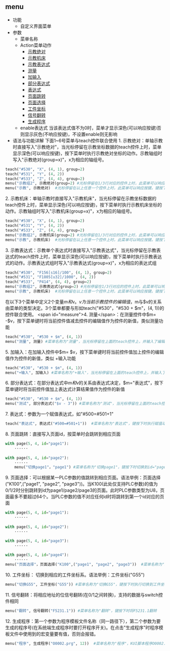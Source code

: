 ## menu

- 功能
    - 自定义界面菜单
- 参数
    - 菜单名称
    - Action菜单动作
        - [示教绝对](#teach_abs)
        - [示教机床](#teach_machine)
        - [示教表达式](#teach_expression)
        - [测量](#measure)
        - [加输入](#add_input)
        - [部分表达式](#part_expression)
        - [表达式](#expression)
        - [页面跳转](#goto_page)
        - [页面选择](#select_page)
        - [工件坐标](#work_coor)
        - [信号翻转](#signal_overturn)
        - [生成程序](#gen_prog)
    - enable表达式 当该表达式值不为0时，菜单才显示深色(可以响应按键)否则显示灰色(不响应按键)，不设置enable则无影响
- 语法与功能详解
下面1~6号菜单与teach控件联合使用
<span id="teach_abs">1. 示教绝对</span>：单轴示教时直接写入"示教绝对"，当光标停留在示教坐标数据的teach控件上时，菜单显示深色(可以响应按键)，按下菜单时执行示教绝对坐标的动作。示教轴组时写入"示教绝对(group=x)"，x为相应的轴组号。
```python
teach("#530", "X", (4, 1), group=2)
teach("#531", "Y", (4, 2))
teach("#533", "Z", (4, 4), group=2) 
menu("示教组2", 示教绝对(group=2) #光标停留在1/3行对应的控件上时，此菜单可以响应按键。键按下时同时给#530和#533赋值为X/Z轴的绝对坐标值？？？？待解决。
menu("示教", 示教绝对)  #光标停留在以上任意一个控件上时，此菜单可以响应按键。键按下时执行相应控件的示教绝对坐标动作
```
<span id="teach_machine">2. 示教机床</span>：单轴示教时直接写入"示教机床"，当光标停留在示教坐标数据的teach控件上时，菜单显示深色(可以响应按键)，按下菜单时执行示教机床坐标的动作。示教轴组时写入"示教机床(group=x)"，x为相应的轴组号。
```python
teach("#530", "X", (4, 1), group=2)
teach("#531", "Y", (4, 2))
teach("#533", "Z", (4, 4), group=2) 
menu("示教组2", 示教机床(group=2) #光标停留在1/3行对应的控件上时，此菜单可以响应按键。键按下时同时给#530和#533赋值为X/Z轴的机床坐标值
menu("示教", 示教机床)  #光标停留在以上任意一个控件上时，此菜单可以响应按键。键按下时执行相应控件的示教机床坐标动作
```
<span id="teach_expression">3. 示教表达式</span>：示教单个表达式时直接写入"示教表达式"，当光标停留在示教表达式的teach控件上时，菜单显示深色(可以响应按键)，按下菜单时执行示教表达式的动作。示教表达式组时写入"示教表达式(group=x)"，x为相应的表达式组
```python
teach("#530", "F156[s16]/100", (4, 1), group=2)
teach("#531", "F1805[u32]/1000", (4, 2))
teach("#533", "P414", (4, 4), group=2) 
menu("示教组2", 示教表达式(group=2) #光标停留在1/3行对应的控件上时，此菜单可以响应按键。键按下时同时给#530和#533赋值为相应表达式的计算结果
menu("示教", 示教机床)  #光标停留在以上任意一个控件上时，此菜单可以响应按键。键按下时计算表达式的值赋给宏变量
```
在以下3个菜单中定义2个变量$m和$v。$v为当前示教控件的编辑值，$m与$v的关系由菜单的类型决定。3个菜单都要与形如teach("#530"，"#530 + $m"，(4,  1))的控件联合使用。
<span id="measure">4. 测量</span>：在测量控件中$m= -$v，按下菜单键时将当前控件值减去控件的编辑值作为控件的新值，类似测量功能
```python
teach("#530", "#530 + $m", (4, 1))
menu("测量", 测量) #菜单名称为"测量"，当光标停留在上面的teach控件上，并输入了编辑值2时此菜单可以响应按键。键按下时相当于执行#530=#530-2
```
<span id="add_input">5. 加输入</span>：在加输入控件中$m= $v，按下菜单键时将当前控件值加上控件的编辑值作为控件的新值，类似 +输入功能
```python
teach("#530", "#530 + $m", (4, 1))
menu("+输入", 加输入) #菜单名称为"+输入"，当光标停留在上面的teach控件上，并输入了编辑值2时此菜单可以响应按键。键按下时相当于执行#530=#530+2
```
<span id="part_expression">6. 部分表达式</span>：在部分表达式中$m和$v的关系由表达式决定，$m="表达式"，按下菜单键时将当前控件值加上表达式计算结果值作为控件的新值
```python
teach("#530", "#530 + $m", (4, 1))
menu("测试", 部分表达式("$v - 3")) #菜单名称为"测试"，当光标停留在上面的teach控件上，并输入了编辑值2时此菜单可以响应按键。键按下时相当于执行#530=#530+2-3
```
<span id="expression">7. 表达式</span>：参数为一个赋值表达式，如"#500=#501+1"
```python
teach("表达式", 表达式("#500=#501+1"))  #菜单名称为"表达式"，键按下时执行赋值动作
```
<span id="goto_page">8. 页面跳转</span>：直接写入页面id，按菜单时会跳转到相应页面
```python
with page(5, 4, id="page1"):
	······
	
with page(5, 4, id="page2"):
	······
    menu("切换page1"，"page1") #菜单名称为"切换page1"，键按下时切换到id="page1"的页面

```
<span id="select_page">9. 页面选择</span>：可以根据某一PLC参数的值跳转到相应页面。语法举例：页面选择("K100",("page1", "page2", "page3"))。当K100(此处仅支持PLC参数)的值为0/1/2时分别跳转到id为page1/page2/page3的页面。此时PLC参数类型为U8，页面最多不要超过64个。当PLC参数的值不对应任何id时将跳转到第一个id对应的页面
```python
with page(5, 4, id="page1"):
	······
	
with page(5, 4, id="page2"):
	······

with page(5, 4, id="page3"):
	······
	
with page(5, 4, id="page4"):
	······
menu("页面选择"，页面选择("K100",("page1", "page2", "page3"))  #菜单名称为"页面选择"，当K100(此处仅支持PLC参数)的值为0/1/2时分别跳转到id为page1/page2/page3的页面
```
<span id="work_coor">10. 工件坐标</span>： 切换到相应的工件坐标系。语法举例：工件坐标("G55")
```python
menu("切换G55", 工件坐标("G55")) #菜单名称为"切换G55"，键按下时执行切换到工件坐标G55的操作
```
<span id="signal_overturn">11. 信号翻转</span>：将相应地址的位信号翻转(在0/1之间转换)，支持的数据与switch控件相同
```python
menu("翻转", 信号翻转("F5231.1")) #菜单名称为"翻转"，键按下时将F5231.1翻转
```
<span id="gen_prog">12. 生成程序</span>：第一个参数为程序模板文件名称（同一路径下），第二个参数为要生成的程序号(在系统端生成程序时要打开程序开关)。在点击"生成程序"时程序模板文件中使用到的宏变量要有值，否则会报错。
```python
menu("程序", 生成程序("O0002.prg", 12))  #菜单名称为"程序"，KUI脚本程序O0002.prg在当前目录下，键按下时将以O0002.prg为模板生成程序"O0012.PRG"
```